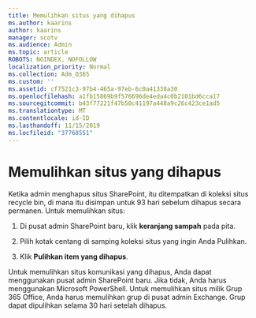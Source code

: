 ```yaml
---
title: Memulihkan situs yang dihapus
ms.author: kaarins
author: kaarins
manager: scotv
ms.audience: Admin
ms.topic: article
ROBOTS: NOINDEX, NOFOLLOW
localization_priority: Normal
ms.collection: Adm_O365
ms.custom: ''
ms.assetid: cf7521c3-97b4-465a-97eb-6c0a41338a30
ms.openlocfilehash: a1fb15869b9f576696de4eda4c0b2101bd6cca17
ms.sourcegitcommit: b43f77221f47b50c41197a448a9c26c423ce1ad5
ms.translationtype: MT
ms.contentlocale: id-ID
ms.lasthandoff: 11/15/2019
ms.locfileid: "37768551"
---
```

# <a name="restore-a-deleted-site"></a>Memulihkan situs yang dihapus

Ketika admin menghapus situs SharePoint, itu ditempatkan di koleksi situs recycle bin, di mana itu disimpan untuk 93 hari sebelum dihapus secara permanen. Untuk memulihkan situs:
  
1. Di pusat admin SharePoint baru, klik **keranjang sampah** pada pita. 
    
2. Pilih kotak centang di samping koleksi situs yang ingin Anda Pulihkan.
    
3. Klik **Pulihkan item yang dihapus**.
    
Untuk memulihkan situs komunikasi yang dihapus, Anda dapat menggunakan pusat admin SharePoint baru. Jika tidak, Anda harus menggunakan Microsoft PowerShell. Untuk memulihkan situs milik Grup 365 Office, Anda harus memulihkan grup di pusat admin Exchange. Grup dapat dipulihkan selama 30 hari setelah dihapus.
  

